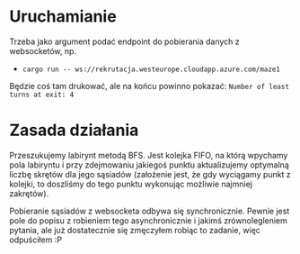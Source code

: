 # Uruchamianie

Trzeba jako argument podać endpoint do pobierania danych z websocketów, np.
- `cargo run -- ws://rekrutacja.westeurope.cloudapp.azure.com/maze1`

Będzie coś tam drukować, ale na końcu powinno pokazać: `Number of least turns at exit: 4`

# Zasada działania

Przeszukujemy labirynt metodą BFS. Jest kolejka FIFO, na którą wpychamy pola labiryntu i przy zdejmowaniu jakiegoś punktu aktualizujemy optymalną liczbę skrętów dla jego sąsiadów (założenie jest, że gdy wyciągamy punkt z kolejki, to doszliśmy do tego punktu wykonując możliwie najmniej zakrętów).

Pobieranie sąsiadów z websocketa odbywa się synchronicznie. Pewnie jest pole do popisu z robieniem tego asynchronicznie i jakimś zrównolegleniem pytania, ale już dostatecznie się zmęczyłem robiąc to zadanie, więc odpuściłem :P